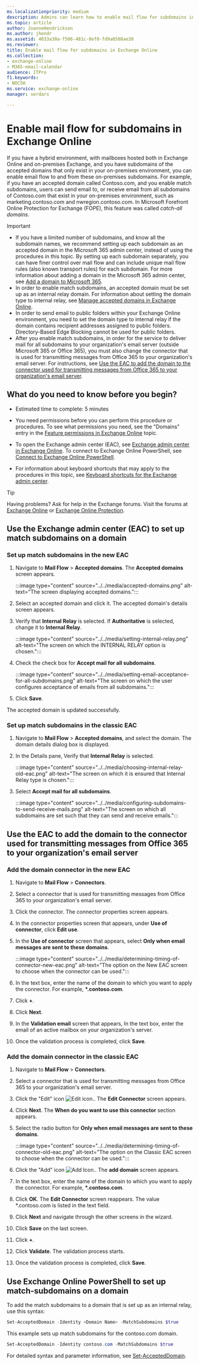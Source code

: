 ```yaml
---
ms.localizationpriority: medium
description: Admins can learn how to enable mail flow for subdomains in Exchange Online.
ms.topic: article
author: JoanneHendrickson
ms.author: jhendr
ms.assetid: 4033a30a-f506-481c-8ef0-fd9a0508ae38
ms.reviewer: 
title: Enable mail flow for subdomains in Exchange Online
ms.collection: 
- exchange-online
- M365-email-calendar
audience: ITPro
f1.keywords:
- NOCSH
ms.service: exchange-online
manager: serdars

---
```


# Enable mail flow for subdomains in Exchange Online

If you have a hybrid environment, with mailboxes hosted both in Exchange Online and on-premises Exchange, and you have subdomains of the accepted domains that only exist in your on-premises environment, you can enable email flow to and from these on-premises subdomains. For example, if you have an accepted domain called Contoso.com, and you enable match subdomains, users can send email to, or receive email from all subdomains of Contoso.com that exist in your on-premises environment, such as marketing.contoso.com and nwregion.contoso.com. In Microsoft Forefront Online Protection for Exchange (FOPE), this feature was called _catch-all domains_.

> [!IMPORTANT]
>
> - If you have a limited number of subdomains, and know all the subdomain names, we recommend setting up each subdomain as an accepted domain in the Microsoft 365 admin center, instead of using the procedures in this topic. By setting up each subdomain separately, you can have finer control over mail flow and can include unique mail flow rules (also known transport rules) for each subdomain. For more information about adding a domain in the Microsoft 365 admin center, see [Add a domain to Microsoft 365](/microsoft-365/admin/setup/add-domain).
> - In order to enable match subdomains, an accepted domain must be set up as an internal relay domain. For information about setting the domain type to internal relay, see [Manage accepted domains in Exchange Online](manage-accepted-domains.md).
> - In order to send email to public folders within your Exchange Online environment, you need to set the domain type to internal relay if the domain contains recipient addresses assigned to public folders. Directory-Based Edge Blocking cannot be used for public folders. 
> - After you enable match subdomains, in order for the service to deliver mail for all subdomains to your organization's email server (outside Microsoft 365 or Office 365), you must also change the connector that is used for transmitting messages from Office 365 to your organization's email server. For instructions, see [Use the EAC to add the domain to the connector used for transmitting messages from Office 365 to your organization's email server](#use-the-eac-to-add-the-domain-to-the-connector-used-for-transmitting-messages-from-office-365-to-your-organizations-email-server).

## What do you need to know before you begin?

- Estimated time to complete: 5 minutes

- You need permissions before you can perform this procedure or procedures. To see what permissions you need, see the "Domains" entry in the [Feature permissions in Exchange Online](../../permissions-exo/feature-permissions.md) topic.

- To open the Exchange admin center (EAC), see [Exchange admin center in Exchange Online](../../exchange-admin-center.md). To connect to Exchange Online PowerShell, see [Connect to Exchange Online PowerShell](/powershell/exchange/connect-to-exchange-online-powershell).

- For information about keyboard shortcuts that may apply to the procedures in this topic, see [Keyboard shortcuts for the Exchange admin center](../../accessibility/keyboard-shortcuts-in-admin-center.md).

> [!TIP]
> Having problems? Ask for help in the Exchange forums. Visit the forums at [Exchange Online](https://social.technet.microsoft.com/forums/msonline/home?forum=onlineservicesexchange) or [Exchange Online Protection](https://social.technet.microsoft.com/forums/forefront/home?forum=FOPE).

## Use the Exchange admin center (EAC) to set up match subdomains on a domain

### Set up match subdomains in the new EAC

1. Navigate to **Mail Flow** \> **Accepted domains**. The **Accepted domains** screen appears.

   :::image type="content" source="../../media/accepted-domains.png" alt-text="The screen displaying accepted domains.":::

2. Select an accepted domain and click it. The accepted domain's details screen appears.

3. Verify that **Internal Relay** is selected. If **Authoritative** is selected, change it to **Internal Relay**.

   :::image type="content" source="../../media/setting-internal-relay.png" alt-text="The screen on which the INTERNAL RELAY option is chosen.":::

4. Check the check box for **Accept mail for all subdomains**.

   :::image type="content" source="../../media/setting-email-acceptance-for-all-subdomains.png" alt-text="The screen on which the user configures acceptance of emails from all subdomains.":::

5. Click **Save**.

The accepted domain is updated successfully.

### Set up match subdomains in the classic EAC

1. Navigate to **Mail Flow** \> **Accepted domains**, and select the domain.
The domain details dialog box is displayed.

2. In the Details pane, Verify that **Internal Relay** is selected.

   :::image type="content" source="../../media/choosing-internal-relay-old-eac.png" alt-text="The screen on which it is ensured that Internal Relay type is chosen.":::

3. Select **Accept mail for all subdomains**.

   :::image type="content" source="../../media/configuring-subdomains-to-send-receive-mails.png" alt-text="The screen on which all subdomains are set such that they can send and receive emails.":::

## Use the EAC to add the domain to the connector used for transmitting messages from Office 365 to your organization's email server

### Add the domain connector in the new EAC

1. Navigate to **Mail Flow** \> **Connectors**.

2. Select a connector that is used for transmitting messages from Office 365 to your organization's email server.

3. Click the connector. The connector properties screen appears.

4. In the connector properties screen that appears, under **Use of connector**, click **Edit use**.

5. In the **Use of connector** screen that appears, select **Only when email messages are sent to these domains**.

   :::image type="content" source="../../media/determining-timing-of-connector-new-eac.png" alt-text="The option on the New EAC screen to choose when the connector can be used.":::

6. In the text box, enter the name of the domain to which you want to apply the connector. For example, **\*.contoso.com**.

7. Click **+**.

8. Click **Next**.

9. In the **Validation email** screen that appears, In the text box, enter the email of an active mailbox on your organization's server.

10. Once the validation process is completed, click **Save**.

### Add the domain connector in the classic EAC

1. Navigate to **Mail Flow** \> **Connectors**.

2. Select a connector that is used for transmitting messages from Office 365 to your organization's email server.

3. Click the "Edit" icon ![Edit icon.](../../media/ITPro_EAC_EditIcon.png). The **Edit Connector** screen appears.

4. Click **Next**. The **When do you want to use this connector** section appears.

5. Select the radio button for **Only when email messages are sent to these domains**.

   :::image type="content" source="../../media/determining-timing-of-connector-old-eac.png" alt-text="The option on the Classic EAC screen to choose when the connector can be used.":::

6. Click the "Add" icon ![Add Icon.](../../media/ITPro_EAC_AddIcon.png). The **add domain** screen appears.

7. In the text box, enter the name of the domain to which you want to apply the connector. For example, **\*.contoso.com**.

8. Click **OK**. The **Edit Connector** screen reappears. The value *.contoso.com is listed in the text field.

9. Click **Next** and navigate through the other screens in the wizard.

10. Click **Save** on the last screen.

11. Click **+**.

12. Click **Validate**. The validation process starts.

13. Once the validation process is completed, click **Save**.

## Use Exchange Online PowerShell to set up match-subdomains on a domain

To add the match subdomains to a domain that is set up as an internal relay, use this syntax:

```powershell
Set-AcceptedDomain -Identity <Domain Name> -MatchSubdomains $true
```

This example sets up match subdomains for the contoso.com domain.

```powershell
Set-AcceptedDomain -Identity contoso.com -MatchSubdomains $true
```
For detailed syntax and parameter information, see [Set-AcceptedDomain](/powershell/module/exchange/set-accepteddomain).
